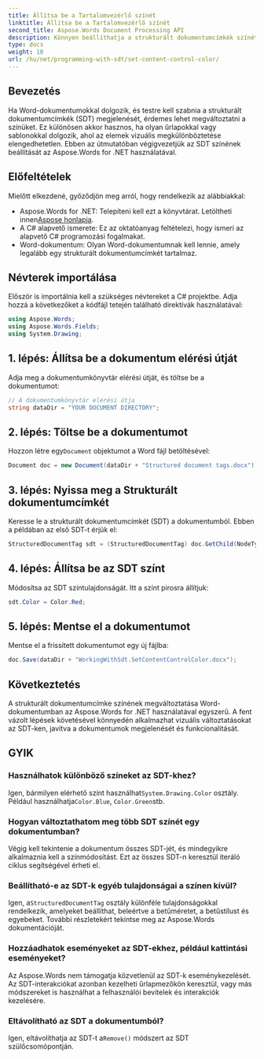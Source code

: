 ```yaml
---
title: Állítsa be a Tartalomvezérlő színét
linktitle: Állítsa be a Tartalomvezérlő színét
second_title: Aspose.Words Document Processing API
description: Könnyen beállíthatja a strukturált dokumentumcímkék színét a Wordben az Aspose.Words for .NET segítségével. Ezzel az egyszerű útmutatóval testreszabhatja SDT-jeit a dokumentumok megjelenésének javítása érdekében.
type: docs
weight: 10
url: /hu/net/programming-with-sdt/set-content-control-color/
---
```

## Bevezetés

Ha Word-dokumentumokkal dolgozik, és testre kell szabnia a strukturált dokumentumcímkék (SDT) megjelenését, érdemes lehet megváltoztatni a színüket. Ez különösen akkor hasznos, ha olyan űrlapokkal vagy sablonokkal dolgozik, ahol az elemek vizuális megkülönböztetése elengedhetetlen. Ebben az útmutatóban végigvezetjük az SDT színének beállítását az Aspose.Words for .NET használatával.

## Előfeltételek

Mielőtt elkezdené, győződjön meg arról, hogy rendelkezik az alábbiakkal:
-  Aspose.Words for .NET: Telepíteni kell ezt a könyvtárat. Letöltheti innen[Aspose honlapja](https://releases.aspose.com/words/net/).
- A C# alapvető ismerete: Ez az oktatóanyag feltételezi, hogy ismeri az alapvető C# programozási fogalmakat.
- Word-dokumentum: Olyan Word-dokumentumnak kell lennie, amely legalább egy strukturált dokumentumcímkét tartalmaz.

## Névterek importálása

Először is importálnia kell a szükséges névtereket a C# projektbe. Adja hozzá a következőket a kódfájl tetején található direktívák használatával:

```csharp
using Aspose.Words;
using Aspose.Words.Fields;
using System.Drawing;
```

## 1. lépés: Állítsa be a dokumentum elérési útját

Adja meg a dokumentumkönyvtár elérési útját, és töltse be a dokumentumot:

```csharp
// A dokumentumkönyvtár elérési útja
string dataDir = "YOUR DOCUMENT DIRECTORY";
```

## 2. lépés: Töltse be a dokumentumot

 Hozzon létre egy`Document` objektumot a Word fájl betöltésével:

```csharp
Document doc = new Document(dataDir + "Structured document tags.docx");
```

## 3. lépés: Nyissa meg a Strukturált dokumentumcímkét

Keresse le a strukturált dokumentumcímkét (SDT) a dokumentumból. Ebben a példában az első SDT-t érjük el:

```csharp
StructuredDocumentTag sdt = (StructuredDocumentTag) doc.GetChild(NodeType.StructuredDocumentTag, 0, true);
```

## 4. lépés: Állítsa be az SDT színt

Módosítsa az SDT színtulajdonságát. Itt a színt pirosra állítjuk:

```csharp
sdt.Color = Color.Red;
```

## 5. lépés: Mentse el a dokumentumot

Mentse el a frissített dokumentumot egy új fájlba:

```csharp
doc.Save(dataDir + "WorkingWithSdt.SetContentControlColor.docx");
```

## Következtetés

A strukturált dokumentumcímke színének megváltoztatása Word-dokumentumban az Aspose.Words for .NET használatával egyszerű. A fent vázolt lépések követésével könnyedén alkalmazhat vizuális változtatásokat az SDT-ken, javítva a dokumentumok megjelenését és funkcionalitását.

## GYIK

### Használhatok különböző színeket az SDT-khez?

 Igen, bármilyen elérhető színt használhat`System.Drawing.Color` osztály. Például használhatja`Color.Blue`, `Color.Green`stb.

### Hogyan változtathatom meg több SDT színét egy dokumentumban?

Végig kell tekintenie a dokumentum összes SDT-jét, és mindegyikre alkalmaznia kell a színmódosítást. Ezt az összes SDT-n keresztül iteráló ciklus segítségével érheti el.

### Beállítható-e az SDT-k egyéb tulajdonságai a színen kívül?

 Igen, a`StructuredDocumentTag` osztály különféle tulajdonságokkal rendelkezik, amelyeket beállíthat, beleértve a betűméretet, a betűstílust és egyebeket. További részletekért tekintse meg az Aspose.Words dokumentációját.

### Hozzáadhatok eseményeket az SDT-ekhez, például kattintási eseményeket?

Az Aspose.Words nem támogatja közvetlenül az SDT-k eseménykezelését. Az SDT-interakciókat azonban kezelheti űrlapmezőkön keresztül, vagy más módszereket is használhat a felhasználói bevitelek és interakciók kezelésére.

### Eltávolítható az SDT a dokumentumból?

 Igen, eltávolíthatja az SDT-t a`Remove()` módszert az SDT szülőcsomópontján.
